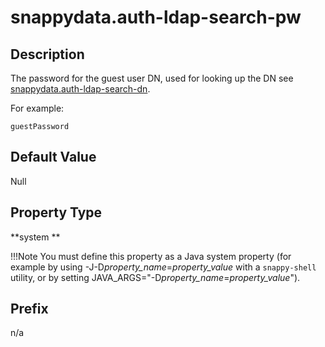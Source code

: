 # snappydata.auth-ldap-search-pw

## Description

The password for the guest user DN, used for looking up the DN see [snappydata.auth-ldap-search-dn](snappydata.auth-ldap-search-dn.md).

For example:

``` pre
guestPassword
```

## Default Value

Null

## Property Type

**system **

!!!Note 
	You must define this property as a Java system property (for example by using -J-D*property\_name*=*property\_value* with a `snappy-shell` utility, or by setting JAVA\_ARGS="-D*property\_name*=*property\_value*").</p>

## Prefix

n/a
